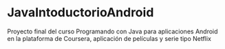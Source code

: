 # JavaIntoductorioAndroid
Proyecto final del curso Programando con Java para aplicaciones Android en la plataforma de Coursera, aplicación de películas y serie tipo Netflix 

